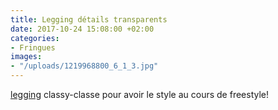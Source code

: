 ```yaml
---
title: Legging détails transparents
date: 2017-10-24 15:08:00 +02:00
categories:
- Fringues
images:
- "/uploads/1219968800_6_1_3.jpg"
---
```


[legging](https://www.oysho.com/fr/sport/pantalons/leggings-bloc-de-couleur-et-motifs-transparents-c1469136p101070884.html?typeCategory=0) classy-classe pour avoir le style au cours de freestyle! 